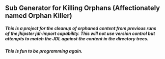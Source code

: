 ## Sub Generator for Killing Orphans (Affectionately named Orphan Killer)

##### This is a project for the cleanup of orphaned content from previous runs of the jhipster jdl-import capability. This will not use version control but attempts to match the JDL against the content in the directory trees.

##### This is fun to be programming again.